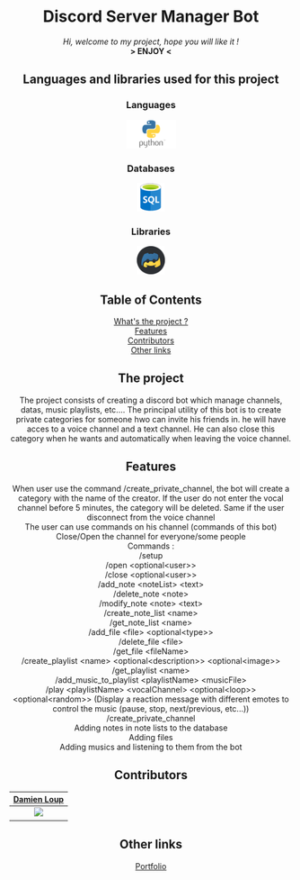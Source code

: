 <div align="center">
    <h1>Discord Server Manager Bot</h1>
    <i>Hi, welcome to my project, hope you will like it !</i>                        <br />
    <b> > ENJOY < </b>
</div>
<div align="center">
    <h2>Languages and libraries used for this project</h2>
    <h3> Languages </h3>
    <img height="50" src="https://github.com/dam277/dam277/raw/master/src/images/Python.png" />
                                                                                     <br />
    <h3> Databases </h3>
    <img height="50" src="https://github.com/dam277/dam277/raw/master/src/images/Sql.png" />
                                                                                     <br />
    <h3> Libraries </h3>
    <img height="50" src="https://github.com/dam277/dam277/raw/master/src/images/DiscordPy.png" />
                                                                                     <br />
</div>
<div align="center">
   <h2 align="center">Table of Contents</h2>
  
   [What's the project ?](#the-project)                                              <br />
   [Features](#features)                                                             <br />
   [Contributors](#contributors)                                                     <br />
   [Other links](#other-links)
</div>

<div align="center">

   ## The project
   The project consists of creating a discord bot which manage channels, datas, music playlists, etc....
   The principal utility of this bot is to create private categories for someone hwo can invite his friends in. he will have acces to a voice channel and a text channel.
   He can also close this category when he wants and automatically when leaving the voice channel.

   ## Features
   When user use the command /create_private_channel, the bot will create a category with the name of the creator. If the user do not enter the vocal channel before 5 minutes, the category will be deleted. Same if the user disconnect from the voice channel <br />
   The user can use commands on his channel (commands of this bot) <br />
   Close/Open the channel for everyone/some people <br />
   Commands : <br /> 
   /setup <br /> 
   /open \<optional\<user>> <br /> 
   /close \<optional\<user>> <br /> 
   /add_note \<noteList> \<text> <br /> 
   /delete_note \<note> <br />
   /modify_note \<note> \<text> <br />
   /create_note_list \<name> <br />
   /get_note_list \<name> <br />
   /add_file \<file> \<optional\<type>> <br /> 
   /delete_file \<file> <br /> 
   /get_file \<fileName> <br /> 
   /create_playlist \<name> \<optional\<description>> \<optional\<image>> <br />
   /get_playlist \<name> <br />
   /add_music_to_playlist \<playlistName> \<musicFile> <br />
   /play \<playlistName> \<vocalChannel> \<optional\<loop>> \<optional\<random>> (Display a reaction message with different emotes to control the music (pause, stop, next/previous, etc...))<br />
   /create_private_channel <br />
   Adding notes in note lists to the database <br />
   Adding files <br />
   Adding musics and listening to them from the bot

   ## Contributors
   | <b> <a href="https://github.com/dam277">Damien Loup</a> </b>       |
   |:------------------------------------------------------------------:|
   | <img height="200px" src="https://avatars.githubusercontent.com/u/60733960?v=4" /> |
   
   ## Other links
   <a href="https://dam277.github.io/dam277/">Portfolio</a>                     <br />
</div>
